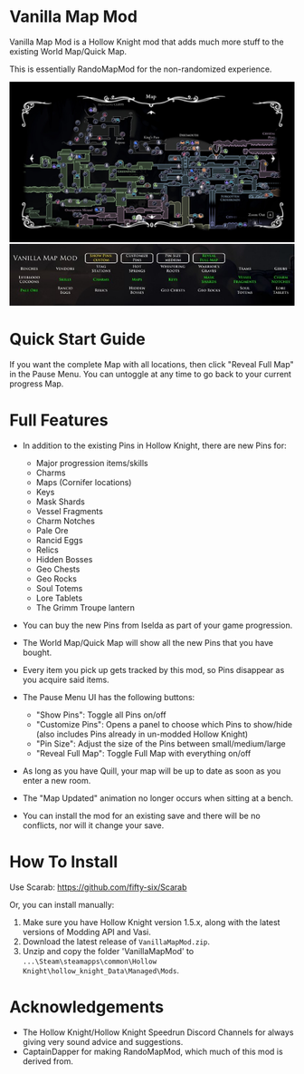 # Vanilla Map Mod
Vanilla Map Mod is a Hollow Knight mod that adds much more stuff to the existing World Map/Quick Map.

This is essentially RandoMapMod for the non-randomized experience.

![Example Screenshot](./worldmap.jpg)
![Example Screenshot](./pause.jpg)

# Quick Start Guide
If you want the complete Map with all locations, then click "Reveal Full Map" in the Pause Menu. You can untoggle at any time to go back to your current progress Map.

# Full Features
- In addition to the existing Pins in Hollow Knight, there are new Pins for:
    - Major progression items/skills
    - Charms
    - Maps (Cornifer locations)
    - Keys
    - Mask Shards
    - Vessel Fragments
    - Charm Notches
    - Pale Ore
    - Rancid Eggs
    - Relics
    - Hidden Bosses
    - Geo Chests
    - Geo Rocks
    - Soul Totems
    - Lore Tablets
    - The Grimm Troupe lantern

- You can buy the new Pins from Iselda as part of your game progression.
- The World Map/Quick Map will show all the new Pins that you have bought.
- Every item you pick up gets tracked by this mod, so Pins disappear as you acquire said items.

- The Pause Menu UI has the following buttons:
    - "Show Pins": Toggle all Pins on/off
    - "Customize Pins": Opens a panel to choose which Pins to show/hide (also includes Pins already in un-modded Hollow Knight)
    - "Pin Size": Adjust the size of the Pins between small/medium/large
    - "Reveal Full Map": Toggle Full Map with everything on/off

- As long as you have Quill, your map will be up to date as soon as you enter a new room.
- The "Map Updated" animation no longer occurs when sitting at a bench.
- You can install the mod for an existing save and there will be no conflicts, nor will it change your save.

# How To Install
Use Scarab: https://github.com/fifty-six/Scarab

Or, you can install manually:
1. Make sure you have Hollow Knight version 1.5.x, along with the latest versions of Modding API and Vasi.
2. Download the latest release of `VanillaMapMod.zip`.
3. Unzip and copy the folder 'VanillaMapMod' to `...\Steam\steamapps\common\Hollow Knight\hollow_knight_Data\Managed\Mods`.

# Acknowledgements
- The Hollow Knight/Hollow Knight Speedrun Discord Channels for always giving very sound advice and suggestions.
- CaptainDapper for making RandoMapMod, which much of this mod is derived from.
